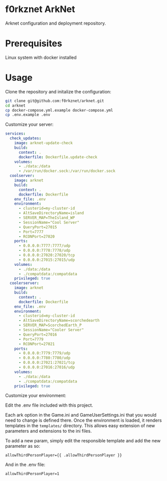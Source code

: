 # f0rkznet ArkNet

Arknet configuration and deployment repository.

# Prerequisites

Linux system with docker installed

# Usage

Clone the repository and initalize the configuration:

```bash
git clone git@github.com:f0rkznet/arknet.git
cd arknet
cp docker-compose.yml.example docker-compose.yml
cp .env.example .env
```

Customize your server:

```yaml
services:
  check_updates:
    image: arknet-update-check
    build:
      context: .
      dockerfile: Dockerfile.update-check
    volumes:
      - ./data:/data
      - /var/run/docker.sock:/var/run/docker.sock
  coolserver:
    image: arknet
    build:
      context: .
      dockerfile: Dockerfile
    env_file: .env
    environment:
      - clusterid=my-cluster-id
      - AltSaveDirectoryName=island
      - SERVER_MAP=TheIsland_WP
      - SessionName="Cool Server"
      - QueryPort=27015
      - Port=7777
      - RCONPort=27020
    ports:
      - 0.0.0.0:7777:7777/udp
      - 0.0.0.0:7778:7778/udp
      - 0.0.0.0:27020:27020/tcp
      - 0.0.0.0:27015:27015/udp
    volumes:
      - ./data:/data
      - ./compatdata:/compatdata
    privileged: true
  coolerserver:
    image: arknet
    build:
      context: .
      dockerfile: Dockerfile
    env_file: .env
    environment:
      - clusterid=my-cluster-id
      - AltSaveDirectoryName=scorchedearth
      - SERVER_MAP=ScorchedEarth_P
      - SessionName="Cooler Server"
      - QueryPort=27016
      - Port=7779
      - RCONPort=27021
    ports:
      - 0.0.0.0:7779:7779/udp
      - 0.0.0.0:7780:7780/udp
      - 0.0.0.0:27021:27021/tcp
      - 0.0.0.0:27016:27016/udp
    volumes:
      - ./data:/data
      - ./compatdata:/compatdata
    privileged: true
```

Customize your environment:

Edit the .env file included with this project.

Each ark option in the Game.ini and GameUserSettings.ini that you would need to change is defined there. Once the environment is loaded, it renders templates in the `templates/` directory. This allows easy extension of new parameters and extensions to the ini files.

To add a new param, simply edit the responsible template and add the new parameter as so:

```
allowThirdPersonPlayer={{ .allowThirdPersonPlayer }}
```

And in the .env file:

```
allowThirdPersonPlayer=1
```
